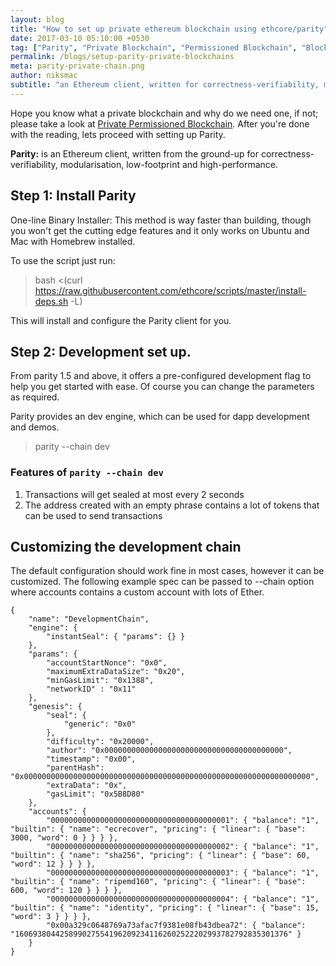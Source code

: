 ```yaml
---
layout: blog
title: "How to set up private ethereum blockchain using ethcore/parity"
date: 2017-03-10 05:10:00 +0530
tag: ["Parity", "Private Blockchain", "Permissioned Blockchain", "Blockchain"]
permalink: /blogs/setup-parity-private-blockchains
meta: parity-private-chain.png
author: niksmac
subtitle: "an Ethereum client, written for correctness-verifiability, modularisation, low-footprint and high-performance."
---
```


Hope you know what a private blockchain and why do we need one, if not; please take a look at [Private Permissioned Blockchain](https://lightrains.com/blogs/what-private-permissioned-blockchain). After you're done with the reading, lets proceed with setting up Parity.

**Parity:** is an Ethereum client, written from the ground-up for correctness-verifiability, modularisation, low-footprint and high-performance.

## Step 1: Install Parity
One-line Binary Installer: This method is way faster than building, though you won't get the cutting edge features and it only works on Ubuntu and Mac with Homebrew installed.

To use the script just run:

> bash <(curl https://raw.githubusercontent.com/ethcore/scripts/master/install-deps.sh -L)

This will install and configure the Parity client for you.

## Step 2: Development set up.
From parity 1.5 and above, it offers a pre-configured development flag to help you get started with ease. Of course you can change the parameters as required.

Parity provides an dev engine, which can be used for dapp development and demos.

> parity --chain dev

### Features of `parity --chain dev`

1. Transactions will get sealed at most every 2 seconds
2. The address created with an empty phrase contains a lot of tokens that can be used to send transactions

## Customizing the development chain

The default configuration should work fine in most cases, however it can be customized. The following example spec can be passed to --chain option where accounts contains a custom account with lots of Ether.

```
{
    "name": "DevelopmentChain",
    "engine": {
        "instantSeal": { "params": {} }
    },
    "params": {
        "accountStartNonce": "0x0",
        "maximumExtraDataSize": "0x20",
        "minGasLimit": "0x1388",
        "networkID" : "0x11"
    },
    "genesis": {
        "seal": {
            "generic": "0x0"
        },
        "difficulty": "0x20000",
        "author": "0x0000000000000000000000000000000000000000",
        "timestamp": "0x00",
        "parentHash": "0x0000000000000000000000000000000000000000000000000000000000000000",
        "extraData": "0x",
        "gasLimit": "0x5B8D80"
    },
    "accounts": {
        "0000000000000000000000000000000000000001": { "balance": "1", "builtin": { "name": "ecrecover", "pricing": { "linear": { "base": 3000, "word": 0 } } } },
        "0000000000000000000000000000000000000002": { "balance": "1", "builtin": { "name": "sha256", "pricing": { "linear": { "base": 60, "word": 12 } } } },
        "0000000000000000000000000000000000000003": { "balance": "1", "builtin": { "name": "ripemd160", "pricing": { "linear": { "base": 600, "word": 120 } } } },
        "0000000000000000000000000000000000000004": { "balance": "1", "builtin": { "name": "identity", "pricing": { "linear": { "base": 15, "word": 3 } } } },
        "0x00a329c0648769a73afac7f9381e08fb43dbea72": { "balance": "1606938044258990275541962092341162602522202993782792835301376" }
    }
}
```
